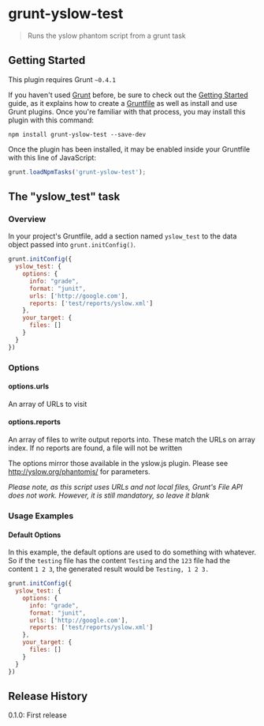 # grunt-yslow-test

> Runs the yslow phantom script from a grunt task

## Getting Started
This plugin requires Grunt `~0.4.1`

If you haven't used [Grunt](http://gruntjs.com/) before, be sure to check out the [Getting Started](http://gruntjs.com/getting-started) guide, as it explains how to create a [Gruntfile](http://gruntjs.com/sample-gruntfile) as well as install and use Grunt plugins. Once you're familiar with that process, you may install this plugin with this command:

```shell
npm install grunt-yslow-test --save-dev
```

Once the plugin has been installed, it may be enabled inside your Gruntfile with this line of JavaScript:

```js
grunt.loadNpmTasks('grunt-yslow-test');
```

## The "yslow_test" task

### Overview
In your project's Gruntfile, add a section named `yslow_test` to the data object passed into `grunt.initConfig()`.

```js
grunt.initConfig({
  yslow_test: {
    options: {
      info: "grade",
      format: "junit",
      urls: ['http://google.com'],
      reports: ['test/reports/yslow.xml']
    },
    your_target: {
      files: []
    }
  }
})
```

### Options

#### options.urls
An array of URLs to visit

#### options.reports
An array of files to write output reports into. These match the URLs on array index. If no reports are found, a file will not be written

The options mirror those available in the yslow.js plugin. Please see http://yslow.org/phantomjs/ for parameters.

*Please note, as this script uses URLs and not local files, Grunt's File API does not work. However, it is still mandatory, so leave it blank*

### Usage Examples

#### Default Options
In this example, the default options are used to do something with whatever. So if the `testing` file has the content `Testing` and the `123` file had the content `1 2 3`, the generated result would be `Testing, 1 2 3.`

```js
grunt.initConfig({
  yslow_test: {
    options: {
      info: "grade",
      format: "junit",
      urls: ['http://google.com'],
      reports: ['test/reports/yslow.xml']
    },
    your_target: {
      files: []
    }
  }
})
```

## Release History
0.1.0: First release